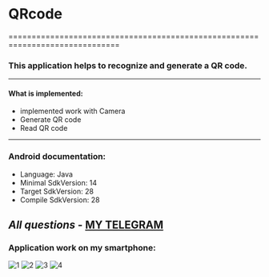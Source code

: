 # QRcode
==============================================================================
### This application helps to recognize and generate a QR code.
------------------------------------------------------------------------------
#### What is implemented:
 - implemented work with Camera
 - Generate QR code 
 - Read QR code
------------------------------------------------------------------------------
### Android documentation:
- Language: Java
- Minimal SdkVersion: 14
- Target SdkVersion: 28
- Compile SdkVersion: 28
  
 _All  questions_ - [MY  TELEGRAM](https://t.me/sergey_katsapov)
------------------------------------------------------------------------------
### Application work on my  smartphone:
![1](https://user-images.githubusercontent.com/43667629/55653228-92531300-57f6-11e9-8d52-391a14e340b0.jpg)
![2](https://user-images.githubusercontent.com/43667629/55653229-92eba980-57f6-11e9-8a05-f3d84b6cbf1f.jpg)
![3](https://user-images.githubusercontent.com/43667629/55653230-92eba980-57f6-11e9-9134-bf8f41e69ae6.jpg)
![4](https://user-images.githubusercontent.com/43667629/55653231-92eba980-57f6-11e9-95f6-b69bd3dafeef.jpg)

